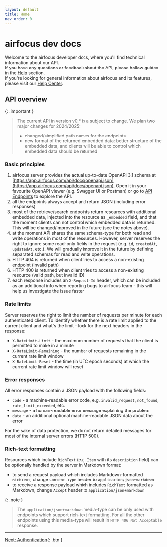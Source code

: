 ```yaml
---
layout: default
title: Home
nav_order: 0
---
```


# airfocus dev docs

Welcome to the airfocus developer docs, where you'll find technical information about our API.<br>
If you have any questions or feedback about the API, please hollow guides in the [Help](/help) section.<br>
If you're looking for general information about airfocus and its features, please visit our [Help Center](https://help.airfocus.com).<br>

## API overview

{: .important }
> The current API in version v0.* is a subject to change. We plan two major changes for 2024/2025:
> - changed/simplified path names for the endpoints
> - new format of the returned embedded data: better structure of the embedded data, and clients will be able to control which embedded data
>   should be returned

### Basic principles

1. airfocus server provides the actual up-to-date OpenAPI 3.1 schema at [https://app.airfocus.com/api/docs/openapi.json](https://app.airfocus.com/api/docs/openapi.json).
   Open it in your favourite OpenAPI viewer (e.g. Swagger UI or Postman) or go to [API Endpoints](/endpoints) to explore the API.
2. all the endpoints always accept and return JSON (including error responses)
3. most of the retrieve/search endpoints return resources with additional embedded data, injected into the resource as `_embedded` field, and that the moment
  clients can not control which embedded data is returned. This will be changed/improved in the future (see the notes above).
4. at the moment API shares the same schema-type for both read and write operations in most of the resources.
  However, server reserves the right to ignore some read-only fields in the request (e.g. `id`, `createdAt`, `updatedAt`, etc.).
  We will gradually improve it in the future by defining separated schemas for read and write operations.
5. HTTP 404 is returned when client tries to access a non-existing endpoint (invalid path)
6. HTTP 400 is returned when client tries to access a non-existing resource (valid path, but invalid ID)
7. each response includes an `X-Request-Id` header, which can be included as an additional info when reporting bugs to airfocus team -
   this will help us investigate the issue faster

### Rate limits

Server reserves the right to limit the number of requests per minute for each authenticated client.
To identify whether there is a rate limit applied to the current client and what's the limit - look for the next headers in the response:
- `X-RateLimit-Limit` - the maximum number of requests that the client is permitted to make in a minute
- `X-RateLimit-Remaining` - the number of requests remaining in the current rate limit window
- `X-RateLimit-Reset` - the time (in UTC epoch seconds) at which the current rate limit window will reset

### Error responses

All error responses contain a JSON payload with the following fields:
- `code` - a machine-readable error code, e.g. `invalid_request`, `not_found`, `rate_limit_exceeded`, etc.
- `message` - a human-readable error message explaining the problem
- `data` - an additional optional machine-readable JSON data about the error

For the sake of data protection, we do not return detailed messages for most of the internal server errors (HTTP 500).

### Rich-text formatting

Resources which include `RichText` (e.g. `Item` with its `description` field) can be optionally handled by the server in Markdown format:
- to send a request payload which includes Markdown-formatted `RichText`, change `Content-Type` header to `application/json+markdown`
- to receive a response payload which includes `RichText` formatted as Markdown, change `Accept` header to `application/json+markdown`

{: .note }
> The `application/json+markdown` media-type can be only used with endpoints which support rich-text formatting.
> For all the other endpoints using this media-type will result in `HTTP 406 Not Acceptable` response.

---
[Next: Authentication](/auth){: .btn }
